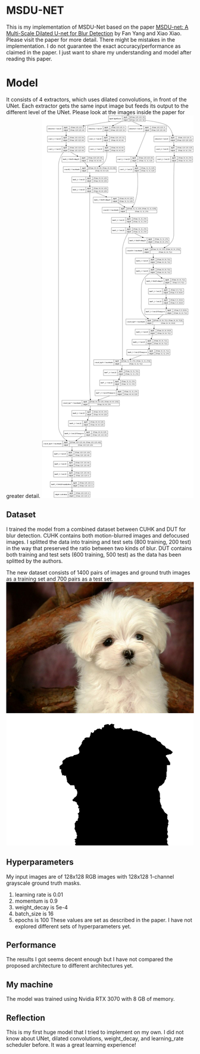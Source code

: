# MSDU-NET
This is my implementation of MSDU-Net based on the paper [MSDU-net: A Multi-Scale Dilated U-net for
Blur Detection](https://arxiv.org/pdf/2006.03182.pdf) by Fan Yang and Xiao Xiao. Please visit the paper for more detail.
There might be mistakes in the implementation. I do not guarantee the exact accuracy/performance as claimed in the paper. I just want to share my understanding and model after reading this paper.

# Model
It consists of 4 extractors, which uses dilated convolutions, in front of the UNet. Each extractor gets the same input image but feeds its output to the different level of the UNet. Please look at the images inside the paper for greater detail.
![Model's architecture](/images/msdu-net.png)

## Dataset
I trained the model from a combined dataset between CUHK and DUT for blur detection. 
CUHK contains both motion-blurred images and defocused images. I splitted the data into training and test sets (800 training, 200 test) in the way that preserved the ratio between two kinds of blur.
DUT contains both training and test sets (600 training, 500 test) as the data has been splitted by the authors.

The new dataset consists of 1400 pairs of images and ground truth images as a training set and 700 pairs as a test set.
![Example of the input image](/dataset/Training/image/505.jpg)
![Example of the ground truth image](/dataset/Training/gt/505.png)

## Hyperparameters
My input images are of 128x128 RGB images with 128x128 1-channel grayscale ground truth masks.
1. learning rate is 0.01
2. momentum is 0.9
3. weight_decay is 5e-4
4. batch_size is 16
5. epochs is 100
These values are set as described in the paper. I have not explored different sets of hyperparameters yet.

## Performance
The results I got seems decent enough but I have not compared the proposed architecture to different architectures yet.

## My machine
The model was trained using Nvidia RTX 3070 with 8 GB of memory.

## Reflection
This is my first huge model that I tried to implement on my own. I did not know about UNet, dilated convolutions, weight_decay, and learning_rate scheduler before. It was a great learning experience!